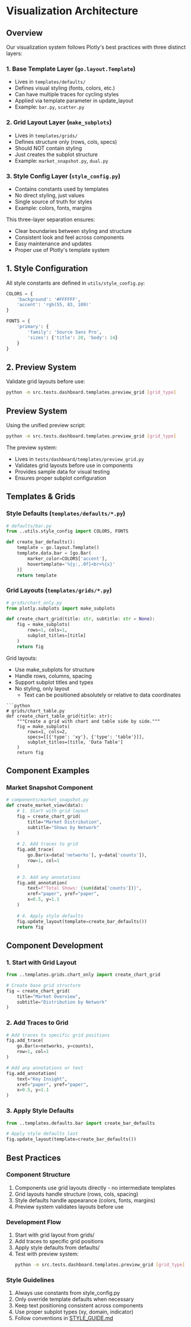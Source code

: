 # Visualization Architecture

## Overview
Our visualization system follows Plotly's best practices with three distinct layers:

### 1. Base Template Layer (`go.layout.Template`)
- Lives in `templates/defaults/`
- Defines visual styling (fonts, colors, etc.)
- Can have multiple traces for cycling styles
- Applied via template parameter in update_layout
- Example: `bar.py`, `scatter.py`

### 2. Grid Layout Layer (`make_subplots`)
- Lives in `templates/grids/`
- Defines structure only (rows, cols, specs)
- Should NOT contain styling
- Just creates the subplot structure
- Example: `market_snapshot.py`, `dual.py`

### 3. Style Config Layer (`style_config.py`)
- Contains constants used by templates
- No direct styling, just values
- Single source of truth for styles
- Example: colors, fonts, margins

This three-layer separation ensures:
- Clear boundaries between styling and structure
- Consistent look and feel across components
- Easy maintenance and updates
- Proper use of Plotly's template system

## 1. Style Configuration
All style constants are defined in `utils/style_config.py`:
```python
COLORS = {
    'background': '#FFFFFF',
    'accent': 'rgb(55, 83, 109)'
}

FONTS = {
    'primary': {
        'family': 'Source Sans Pro',
        'sizes': {'title': 20, 'body': 14}
    }
}
```

## 2. Preview System

Validate grid layouts before use:
```bash
python -m src.tests.dashboard.templates.preview_grid [grid_type]
```

## Preview System

Using the unified preview script:
```bash
python -m src.tests.dashboard.templates.preview_grid [grid_type]
```

The preview system:
- Lives in `tests/dashboard/templates/preview_grid.py`
- Validates grid layouts before use in components
- Provides sample data for visual testing
- Ensures proper subplot configuration

## Templates & Grids

### Style Defaults (`templates/defaults/*.py`)
```python
# defaults/bar.py
from ..utils.style_config import COLORS, FONTS

def create_bar_defaults():
    template = go.layout.Template()
    template.data.bar = [go.Bar(
        marker_color=COLORS['accent'],
        hovertemplate='%{y:,.0f}<br>%{x}'
    )]
    return template
```

### Grid Layouts (`templates/grids/*.py`)
```python
# grids/chart_only.py
from plotly.subplots import make_subplots

def create_chart_grid(title: str, subtitle: str = None):
    fig = make_subplots(
        rows=1, cols=1,
        subplot_titles=[title]
    )
    return fig
```

Grid layouts:
- Use make_subplots for structure
- Handle rows, columns, spacing
- Support subplot titles and types
- No styling, only layout
   - Text can be positioned absolutely or relative to data coordinates

```
```python
# grids/chart_table.py
def create_chart_table_grid(title: str):
    """Create a grid with chart and table side by side."""
    fig = make_subplots(
        rows=1, cols=2,
        specs=[[{'type': 'xy'}, {'type': 'table'}]],
        subplot_titles=[title, 'Data Table']
    )
    return fig
```

## Component Examples

### Market Snapshot Component
```python
# components/market_snapshot.py
def create_market_view(data):
    # 1. Start with grid layout
    fig = create_chart_grid(
        title="Market Distribution",
        subtitle="Shows by Network"
    )
    
    # 2. Add traces to grid
    fig.add_trace(
        go.Bar(x=data['networks'], y=data['counts']),
        row=1, col=1
    )
    
    # 3. Add any annotations
    fig.add_annotation(
        text=f"Total Shows: {sum(data['counts'])}",
        xref="paper", yref="paper",
        x=0.5, y=1.1
    )
    
    # 4. Apply style defaults
    fig.update_layout(template=create_bar_defaults())
    return fig
```



## Component Development

### 1. Start with Grid Layout
```python
from ..templates.grids.chart_only import create_chart_grid

# Create base grid structure
fig = create_chart_grid(
    title="Market Overview",
    subtitle="Distribution by Network"
)
```

### 2. Add Traces to Grid
```python
# Add traces to specific grid positions
fig.add_trace(
    go.Bar(x=networks, y=counts),
    row=1, col=1
)

# Add any annotations or text
fig.add_annotation(
    text="Key Insight",
    xref="paper", yref="paper",
    x=0.5, y=1.1
)
```

### 3. Apply Style Defaults
```python
from ..templates.defaults.bar import create_bar_defaults

# Apply style defaults last
fig.update_layout(template=create_bar_defaults())
```

## Best Practices

### Component Structure
1. Components use grid layouts directly - no intermediate templates
2. Grid layouts handle structure (rows, cols, spacing)
3. Style defaults handle appearance (colors, fonts, margins)
4. Preview system validates layouts before use

### Development Flow
1. Start with grid layout from grids/
2. Add traces to specific grid positions
3. Apply style defaults from defaults/
4. Test with preview system:
   ```bash
   python -m src.tests.dashboard.templates.preview_grid [grid_type]
   ```

### Style Guidelines
1. Always use constants from style_config.py
2. Only override template defaults when necessary
3. Keep text positioning consistent across components
4. Use proper subplot types (xy, domain, indicator)
5. Follow conventions in [STYLE_GUIDE.md](./STYLE_GUIDE.md)
